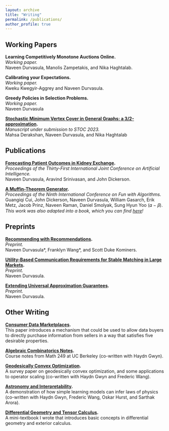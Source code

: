 ```yaml
---
layout: archive
title: "Writing"
permalink: /publications/
author_profile: true
---
```


## Working Papers

**Learning Competitively Monotone Auctions Online.**<br/>_Working paper._<br/> Naveen Durvasula, Manolis Zampetakis, and Nika Haghtalab.

**Calibrating your Expectations.**<br/>_Working paper._<br/> Kweku Kwegyir-Aggrey and Naveen Durvasula.

**Greedy Policies in Selection Problems.**<br/>_Working paper._ <br/> Naveen Durvasula

**[Stochastic Minimum Vertex Cover in General Graphs: a 3/2-approximation](https://people.eecs.berkeley.edu/~nika/pubs/stochasticVC.pdf).**<br/>_Manuscript under submission to STOC 2023._ <br/> Mahsa Derakshan, Naveen Durvasula, and Nika Haghtalab

## Publications

**[Forecasting Patient Outcomes in Kidney Exchange](https://www.cs.umd.edu/~srin/PDF/2022/2022-ijcai-kidney-exchange-longer.pdf).**<br/>_Proceedings of the Thirty-First International Joint Conference on Artificial Intelligence._ <br/> Naveen Durvasula, Aravind Srinivasan, and John Dickerson.

**[A Muffin-Theorem Generator](https://drops.dagstuhl.de/opus/volltexte/2018/8806/pdf/LIPIcs-FUN-2018-15.pdf).**<br/>_Proceedings of the Ninth International Conference on Fun with Algorithms._ <br/> Guangiqi Cui, John Dickerson, Naveen Durvasula, William Gasarch, Erik Metz, Jacob Prinz, Naveen Raman, Daniel
Smolyak, Sung Hyun Yoo (𝛼 − 𝛽). _This work was also adapted into a book, which you can find [here](https://www.worldscientific.com/worldscibooks/10.1142/11689#t=aboutBook)!_

## Preprints

**[Recommending with Recommendations](https://arxiv.org/abs/2112.00979).**<br/>_Preprint._ <br/> Naveen Durvasula\*, Franklyn Wang\*, and Scott Duke Kominers.

**[Utility-Based Communication Requirements for Stable Matching in Large Markets](http://arxiv.org/abs/2212.04024).**<br/>_Preprint._ <br/> Naveen Durvasula.

**[Extending Universal Approximation Guarantees](http://arxiv.org/abs/2212.07934).** <br/> _Preprint._ <br/> Naveen Durvasula.

## Other Writing

**[Consumer Data Marketplaces](http://ndurvasula.com/files/datamkt.pdf).** <br/> This paper introduces a mechanism that could be used to allow data buyers to directly purchase information from sellers in a way that satisfies five desirable properties. 

**[Algebraic Combinatorics Notes](http://ndurvasula.com/files/algcombo.pdf).** <br/> Course notes from Math 249 at UC Berkeley (co-written with Haydn Gwyn).

**[Geodesically Convex Optimization](http://ndurvasula.com/files/gconvex.pdf).** <br/> A survey paper on geodesically convex optimization, and some applications to operator scaling (co-written with Haydn Gwyn and Frederic Wang).

**[Astronomy and Interpretability](http://ndurvasula.com/files/astro.pdf).** <br/> A demonstration of how simple learning models can infer laws of physics (co-written with Haydn Gwyn, Frederic Wang, Oskar Hurst, and Sarthak Arora).

**[Differential Geometry and Tensor Calculus](http://ndurvasula.com/files/diffgeo.pdf).** <br/> A mini-textbook I wrote that introduces basic concepts in differential geometry and exterior calculus. 


